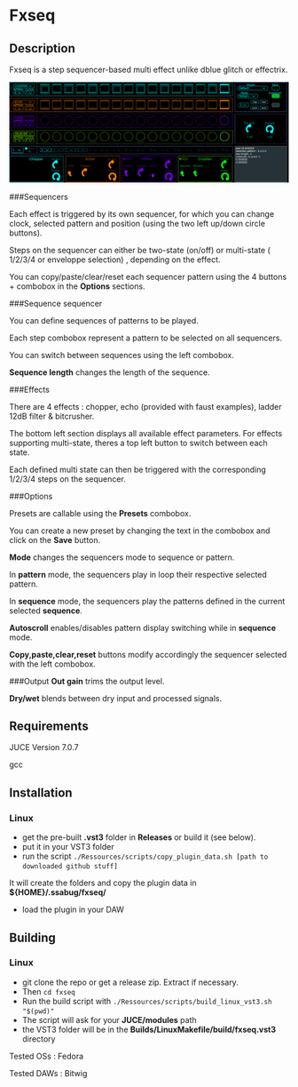 # Fxseq


## Description
Fxseq is a step sequencer-based multi effect unlike dblue glitch or effectrix.

![alt text](Ressources/images/GUI.png)

###Sequencers

Each effect is triggered by its own sequencer, for which you can change clock, selected pattern and position (using the two left up/down circle buttons).

Steps on the sequencer can either be two-state (on/off) or multi-state ( 1/2/3/4 or enveloppe selection) , depending on the effect.

You can copy/paste/clear/reset each sequencer pattern using the 4 buttons + combobox in the **Options** sections.

###Sequence sequencer

You can define sequences of patterns to be played.

Each step combobox represent a pattern to be selected on all sequencers.

You can switch between sequences using the left combobox.

**Sequence length** changes the length of the sequence. 

###Effects

There are 4 effects : chopper, echo (provided with faust examples), ladder 12dB filter & bitcrusher.

The bottom left section displays all available effect parameters. For effects supporting multi-state, theres a top left button to switch between each state.

Each defined multi state can then be triggered with the corresponding 1/2/3/4 steps on the sequencer.

###Options

Presets are callable using the **Presets** combobox.

You can create a new preset by changing the text in the combobox and click on the **Save** button.

**Mode** changes the sequencers mode to sequence or pattern. 

In **pattern** mode, the sequencers play in loop their respective selected pattern.

In **sequence** mode, the sequencers play the patterns defined in the current selected **sequence**.

**Autoscroll** enables/disables pattern display switching while in **sequence** mode.

**Copy,paste,clear,reset** buttons modify accordingly the sequencer selected with the left combobox.

###Output
**Out gain** trims the output level.

**Dry/wet** blends between dry input and processed signals.

## Requirements
JUCE Version 7.0.7

gcc

## Installation
### Linux
 - get the pre-built **.vst3** folder in **Releases** or build it (see below).
 - put it in your VST3 folder
 - run the script `./Ressources/scripts/copy_plugin_data.sh [path to downloaded github stuff]`

It will create the folders and copy the plugin data in **${HOME}/.ssabug/fxseq/**

 - load the plugin in your DAW

## Building 
### Linux
 - git clone the repo or get a release zip. Extract if necessary.
 - Then `cd fxseq`  
 - Run the build script with `./Ressources/scripts/build_linux_vst3.sh "$(pwd)"`
 - The script will ask for your **JUCE/modules** path
 - the VST3 folder will be in the  **Builds/LinuxMakefile/build/fxseq.vst3** directory

Tested OSs  : Fedora

Tested DAWs : Bitwig

